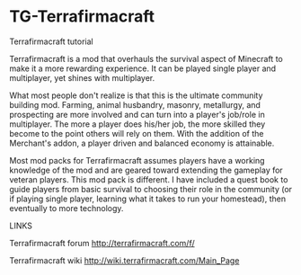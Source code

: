 # TG-Terrafirmacraft
Terrafirmacraft tutorial

Terrafirmacraft is a mod that overhauls the survival aspect of Minecraft to make it a more rewarding experience. It can be played single player and multiplayer, yet shines with multiplayer. 

 

What most people don't realize is that this is the ultimate community building mod. Farming, animal husbandry, masonry, metallurgy, and prospecting are more involved and can turn into a player's job/role in multiplayer. The more a player does his/her job, the more skilled they become to the point others will rely on them. With the addition of the Merchant's addon, a player driven and balanced economy is attainable.

 

Most mod packs for Terrafirmacraft assumes players have a working knowledge of the mod and are geared toward extending the gameplay for veteran players. This mod pack is different. I have included a quest book to guide players from basic survival to choosing their role in the community (or if playing single player, learning what it takes to run your homestead), then eventually to more technology.

 

LINKS

Terrafirmacraft forum http://terrafirmacraft.com/f/

 

Terrafirmacraft wiki http://wiki.terrafirmacraft.com/Main_Page
